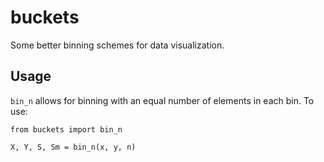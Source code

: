 buckets
=======

Some better binning schemes for data visualization.

## Usage

`bin_n` allows for binning with an equal number of elements in each bin. To use:

```
from buckets import bin_n

X, Y, S, Sm = bin_n(x, y, n)

```
